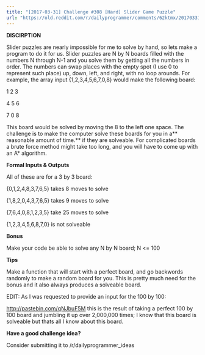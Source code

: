 ```yaml
---
title: "[2017-03-31] Challenge #308 [Hard] Slider Game Puzzle"
url: "https://old.reddit.com/r/dailyprogrammer/comments/62ktmx/20170331_challenge_308_hard_slider_game_puzzle/"
---
```


**DISCIRPTION**

Slider puzzles are nearly impossible for me to solve by hand, so lets make a program to do it for us. Slider puzzles are N by N boards filled with the numbers N through N-1 and you solve them by getting all the numbers in order. The numbers can swap places with the empty spot (I use 0 to represent such place) up, down, left, and right, with no loop arounds. For example, the array input {1,2,3,4,5,6,7,0,8} would make the following board:

1 2 3

4 5 6

7 0 8

This board would be solved by moving the 8 to the left one space. The challenge is to make the computer solve these boards for you in a** reasonable amount of time.**  if they are solveable. For complicated boards a brute force method might take too long, and you will have to come up with an A* algorithm.

**Formal Inputs & Outputs**

All of these are for a 3 by 3 board:

{0,1,2,4,8,3,7,6,5} takes 8 moves to solve

{1,8,2,0,4,3,7,6,5} takes 9 moves to solve

{7,6,4,0,8,1,2,3,5} take 25 moves to solve

{1,2,3,4,5,6,8,7,0} is not solveable


**Bonus**

Make your code be able to solve any N by N board; N <= 100

**Tips**

Make a function that will start with a perfect board, and go backwords randomly to make a random board for you. This is pretty much need for the bonus and it also always produces a solveable board.

EDIT: As I was requested to provide an input for the 100 by 100:

http://pastebin.com/qNJbuF5M this is the result of taking a perfect 100 by 100 board and jumbling it up over 2,000,000 times; I know that this board is solveable but thats all I know about this board.


**Have a good challenge idea?**

Consider submitting it to /r/dailyprogrammer_ideas